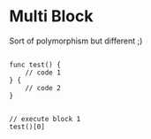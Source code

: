 # Multi Block

Sort of polymorphism but different ;)

```

func test() {
	// code 1
} {
	// code 2
}


// execute block 1
test()[0]
```